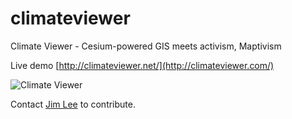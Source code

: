 # climateviewer
Climate Viewer - Cesium-powered GIS meets activism, Maptivism

Live demo [http://climateviewer.net/](http://climateviewer.com/)

![Climate Viewer](http://climateviewer.com/images/climate-viewer-3d-01.jpg)

Contact [Jim Lee](http://climateviewer.com/rezn8d/) to contribute.
